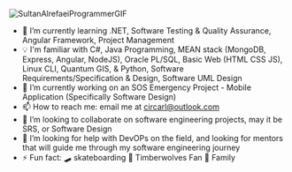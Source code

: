 ![SultanAlrefaeiProgrammerGIF](https://github.com/Circarl/Circarl/assets/94388078/13bf38c7-6f2f-4782-84f9-69ba7a8f43da)



- 🌱 I’m currently learning .NET, Software Testing & Quality Assurance, Angular Framework, Project Management
- 💡 I'm familiar with C#, Java Programming, MEAN stack (MongoDB, Express, Angular, NodeJS), Oracle PL/SQL, Basic Web (HTML CSS JS), Linux CLI, Quantum GIS, & Python, Software   
      Requirements/Specification & Design, Software UML Design
- 🔭 I’m currently working on an SOS Emergency Project - Mobile Application (Specifically Software Design)
- 📫 How to reach me: email me at circarl@outlook.com
- 👯 I’m looking to collaborate on software engineering projects, may it be SRS, or Software Design
- 🤔 I’m looking for help with DevOPs on the field, and looking for mentors that will guide me through my software engineering journey
- ⚡ Fun fact: 🛹 skateboarding 🏀 Timberwolves Fan 💖 Family




<!--
**Circarl/Circarl** is a ✨ _special_ ✨ repository because its `README.md` (this file) appears on your GitHub profile.

Here are some ideas to get you started:

- 🔭 I’m currently working on ...
- 🌱 I’m currently learning ...
- 👯 I’m looking to collaborate on ...
- 🤔 I’m looking for help with ...
- 💬 Ask me about ...
- 📫 How to reach me: ...
- 😄 Pronouns: ...
- ⚡ Fun fact: ...
-->
